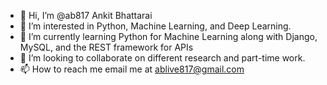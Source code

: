 - 👋 Hi, I’m @ab817 Ankit Bhattarai
- 👀 I’m interested in Python, Machine Learning, and Deep Learning.
- 🌱 I’m currently learning Python for Machine Learning along with Django, MySQL, and the REST framework for APIs
- 💞️ I’m looking to collaborate on different research and part-time work.
- 📫 How to reach me email me at ablive817@gmail.com

<!---
ab817/ab817 is a ✨ special ✨ repository because its `README.md` (this file) appears on your GitHub profile.
You can click the Preview link to take a look at your changes.
--->
